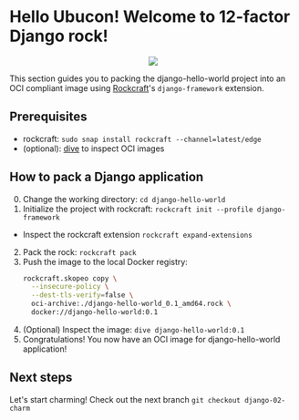 # Hello Ubucon! Welcome to 12-factor Django rock!

<p align="center">
    <img src="https://encrypted-tbn0.gstatic.com/images?q=tbn:ANd9GcQt_7ioYr9T6uh35rT46Z_cyNVtMM_SgbHppA&s">
</p>

This section guides you to packing the django-hello-world project into an OCI compliant image
using [Rockcraft](https://github.com/canonical/rockcraft)'s `django-framework` extension.

## Prerequisites

- rockcraft: `sudo snap install rockcraft --channel=latest/edge`
- (optional): [dive](https://github.com/wagoodman/dive) to inspect OCI images

## How to pack a Django application

0. Change the working directory: `cd django-hello-world`
1. Initialize the project with rockcraft: `rockcraft init --profile django-framework`
  - Inspect the rockcraft extension `rockcraft expand-extensions`
2. Pack the rock: `rockcraft pack`
3. Push the image to the local Docker registry:
    ```bash
    rockcraft.skopeo copy \
      --insecure-policy \
      --dest-tls-verify=false \
      oci-archive:./django-hello-world_0.1_amd64.rock \
      docker://django-hello-world:0.1
    ```
4. (Optional) Inspect the image: `dive django-hello-world:0.1`
5. Congratulations! You now have an OCI image for django-hello-world application!

## Next steps

Let's start charming! Check out the next branch `git checkout django-02-charm`
